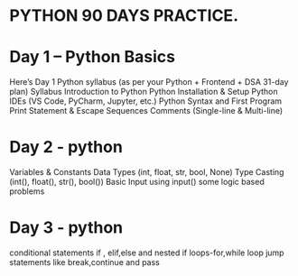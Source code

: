 # PYTHON 90 DAYS PRACTICE.
# Day 1 – Python Basics
Here’s Day 1 Python syllabus (as per your Python + Frontend + DSA 31-day plan)
Syllabus
Introduction to Python
Python Installation & Setup
Python IDEs (VS Code, PyCharm, Jupyter, etc.)
Python Syntax and First Program
Print Statement & Escape Sequences
Comments (Single-line & Multi-line)
# Day 2 - python
Variables & Constants
Data Types (int, float, str, bool, None)
Type Casting (int(), float(), str(), bool())
Basic Input using input()
some logic based problems
# Day 3 - python
conditional statements if ,
elif,else and nested if
loops-for,while loop
jump statements like
break,continue and pass
